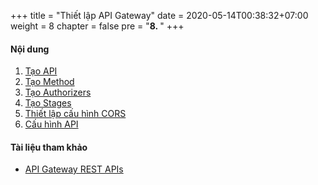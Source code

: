 +++
title = "Thiết lập API Gateway"
date = 2020-05-14T00:38:32+07:00
weight = 8
chapter = false
pre = "<b>8. </b>"
+++

#### Nội dung

1. [Tạo API](1-create-api)
2. [Tạo Method](2-create-method)
3. [Tạo Authorizers](3-create-authorizers)
4. [Tạo Stages](4-create-stages)
5. [Thiết lập cấu hình CORS](5-enable-cors)
6. [Cấu hình API](6-config-api)

#### Tài liệu tham khảo

- [API Gateway REST APIs](https://docs.aws.amazon.com/apigateway/latest/developerguide/apigateway-rest-api.html)

